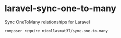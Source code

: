 # laravel-sync-one-to-many
Sync OneToMany relationships for Laravel

`composer require nicollasmat37/sync-one-to-many`
